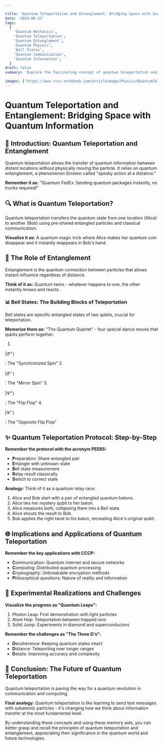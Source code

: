 ```yaml
---

title: 'Quantum Teleportation and Entanglement: Bridging Space with Quantum Information'
date: '2024-06-13'
tags:
  [
    'Quantum Mechanics',
    'Quantum Teleportation',
    'Quantum Entanglement',
    'Quantum Physics',
    'Bell States',
    'Quantum Communication',
    'Quantum Information',
  ]
draft: false
summary: 'Explore the fascinating concept of quantum teleportation and its reliance on entanglement. Understand how quantum information is transferred between qubits, the crucial role of Bell states, and the profound implications for quantum communication and computing.'

images: ['https://www.rics-notebook.com/articleimage/Physics/QuantumTeleportationandEntanglement.webp']
---
```


# Quantum Teleportation and Entanglement: Bridging Space with Quantum Information

## 🌌 Introduction: Quantum Teleportation and Entanglement

Quantum teleportation allows the transfer of quantum information between distant locations without physically moving the particle. It relies on quantum entanglement, a phenomenon Einstein called "spooky action at a distance."

**Remember it as:** "Quantum FedEx: Sending quantum packages instantly, no trucks required!"

## 🔍 What is Quantum Teleportation?

Quantum teleportation transfers the quantum state from one location (Alice) to another (Bob) using pre-shared entangled particles and classical communication.

**Visualize it as:** A quantum magic trick where Alice makes her quantum coin disappear and it instantly reappears in Bob's hand.

## 🧬 The Role of Entanglement

Entanglement is the quantum connection between particles that allows instant influence regardless of distance.

**Think of it as:** Quantum twins - whatever happens to one, the other instantly knows and reacts.

### 📊 Bell States: The Building Blocks of Teleportation

Bell states are specific entangled states of two qubits, crucial for teleportation.

**Memorize them as:** "The Quantum Quartet" - four special dance moves that qubits perform together:

1. 

$|\Phi^+\rangle$

: The "Synchronized Spin"
2. 

$|\Phi^-\rangle$

: The "Mirror Spin"
3. 

$|\Psi^+\rangle$

: The "Flip Flop"
4. 

$|\Psi^-\rangle$

: The "Opposite Flip Flop"

## ✨ Quantum Teleportation Protocol: Step-by-Step

**Remember the protocol with the acronym PEERS:**

- **P**reparation: Share entangled pair
- **E**ntangle with unknown state
- **B**ell state measurement
- **R**elay result classically
- **S**witch to correct state

**Analogy:** Think of it as a quantum relay race:
1. Alice and Bob start with a pair of entangled quantum batons.
2. Alice ties her mystery qubit to her baton.
3. Alice measures both, collapsing them into a Bell state.
4. Alice shouts the result to Bob.
5. Bob applies the right twist to his baton, recreating Alice's original qubit.

## 🌐 Implications and Applications of Quantum Teleportation

**Remember the key applications with CCCP:**

- **C**ommunication: Quantum internet and secure networks
- **C**omputing: Distributed quantum processing
- **C**ryptography: Unbreakable encryption methods
- **P**hilosophical questions: Nature of reality and information

## 🔬 Experimental Realizations and Challenges

**Visualize the progress as "Quantum Leaps":**

1. Photon Leap: First demonstration with light particles
2. Atom Hop: Teleportation between trapped ions
3. Solid Jump: Experiments in diamond and superconductors

**Remember the challenges as "The Three D's":**
- **D**ecoherence: Keeping quantum states intact
- **D**istance: Teleporting over longer ranges
- **D**etails: Improving accuracy and complexity

## 🌈 Conclusion: The Future of Quantum Teleportation

Quantum teleportation is paving the way for a quantum revolution in communication and computing.

**Final analogy:** Quantum teleportation is like learning to send text messages with subatomic particles - it's changing how we think about information transfer at the most fundamental level.

By understanding these concepts and using these memory aids, you can better grasp and recall the principles of quantum teleportation and entanglement, appreciating their significance in the quantum world and future technologies.
